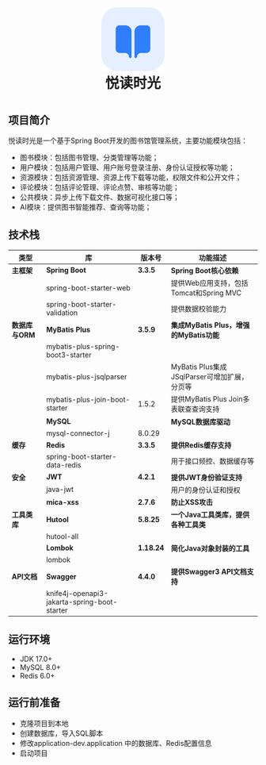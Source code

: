 <div align="center" style="margin: 40px auto;">
<img src="src/main/resources/static/favicon.ico" width="128"  height="128" alt="logo">
<h1 align="center" style="margin: 0">悦读时光</h1>
</div>

## 项目简介

悦读时光是一个基于Spring Boot开发的图书馆管理系统，主要功能模块包括：

- 图书模块：包括图书管理、分类管理等功能；
- 用户模块：包括用户管理、用户账号登录注册、身份认证授权等功能；
- 资源模块：包括资源管理、资源上传下载等功能，权限文件和公开文件；
- 评论模块：包括评论管理、评论点赞、审核等功能；
- 公共模块：异步上传下载文件、数据可视化接口等；
- AI模块：提供图书智能推荐、查询等功能；

## 技术栈

| 类型          | 库                                            | 版本号         | 功能描述                              |
|-------------|----------------------------------------------|-------------|-----------------------------------|
| **主框架**     | **Spring Boot**                              | **3.3.5**   | **Spring Boot核心依赖**               |
|             | spring-boot-starter-web                      |             | 提供Web应用支持，包括Tomcat和Spring MVC     |
|             | spring-boot-starter-validation               |             | 提供数据校验能力                          |
| **数据库与ORM** | **MyBatis Plus**                             | **3.5.9**   | **集成MyBatis Plus，增强的MyBatis功能**   |
|             | mybatis-plus-spring-boot3-starter            |             |                                   |
|             | mybatis-plus-jsqlparser                      |             | MyBatis Plus集成JSqlParser可增加扩展，分页等 |
|             | mybatis-plus-join-boot-starter               | 1.5.2       | 提供MyBatis Plus Join多表联查查询支持       |
|             | **MySQL**                                    |             | **MySQL数据库驱动**                    |
|             | mysql-connector-j                            | 8.0.29      |                                   |
| **缓存**      | **Redis**                                    | **3.3.5**   | **提供Redis缓存支持**                   |
|             | spring-boot-starter-data-redis               |             | 用于接口频控、数据缓存等                      |
| **安全**      | **JWT**                                      | **4.2.1**   | **提供JWT身份验证支持**                   |
|             | java-jwt                                     |             | 用户的身份认证和授权                        |
|             | **mica-xss**                                 | **2.7.6**   | **防止XSS攻击**                       |
| **工具类库**    | **Hutool**                                   | **5.8.25**  | **一个Java工具类库，提供各种工具类**            |
|             | hutool-all                                   |             |                                   |
|             | **Lombok**                                   | **1.18.24** | **简化Java对象封装的工具**                 |
|             | lombok                                       |             |                                   |
| **API文档**   | **Swagger**                                  | **4.4.0**   | **提供Swagger3 API文档支持**            |
|             | knife4j-openapi3-jakarta-spring-boot-starter |             |                                   |

## 运行环境

- JDK 17.0+
- MySQL 8.0+
- Redis 6.0+

## 运行前准备

- 克隆项目到本地
- 创建数据库，导入SQL脚本
- 修改application-dev.application 中的数据库、Redis配置信息
- 启动项目
